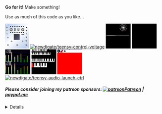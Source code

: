 **Go for it!** Make something! 

Use as much of this code as you like... 

<a href='///github.com/newdigate/teensy-eurorack'><img src='https://github.com/newdigate/teensy-eurorack/raw/master/hardware/images/teensy-eurorack.svg' height='80px' title='newdigate/teensy-eurorack'/></a>       <a href='///github.com/newdigate/teensy-control-voltage'><img src='https://github.com/newdigate/teensy-control-voltage/raw/master/docs/teensy-control-voltage.svg' height='80px' title='newdigate/teensy-control-voltage'/></a>         <a href='///github.com/newdigate/teensy-libcurve'><img src='https://github.com/newdigate/teensy-libcurve/raw/main/docs/curves.gif' height='80px' title='newdigate/teensy-libcurve'/></a>     <a href='///github.com/newdigate/teensy-libcurve'><img src='https://github.com/newdigate/teensy-libcurve/raw/main/docs/curves-heart.gif' height='80px' title='newdigate/teensy-libcurve'/></a>       <a href='///github.com/newdigate/teensy-audio-display-components'><img src='https://github.com/newdigate/teensy-audio-display-components/raw/main/docs/multiple_example.gif' height='80px' title='newdigate/teensy-audio-display-components'/></a>        <a href='///github.com/newdigate/arduino-tftpianoview'><img src='https://github.com/newdigate/arduino-tftpianoview/raw/master/docs/arduino-tftpianoview.gif' height='80px' title='newdigate/arduino-tftpianoview'/></a>
<a href='///github.com/newdigate/teensy-gfx-controls'><img src='https://github.com/newdigate/teensy-gfx-controls/raw/main/docs/scene_menus.gif' height='80px' title='newdigate/teensy-gfx-controls'/></a> <a href='https://github.com/newdigate/teensy-audio-launch-ctrl/tree/feature/next'><img src='https://github.com/newdigate/teensy-audio-launch-ctrl/blob/feature/next/sampler.gif' height='80px' title='newdigate/teensy-audio-launch-ctrl'/></a>

##### Please consider joining my patreon sponsors: <a href='///www.patreon.com/teensy_eurorack'><img src='https://github.githubassets.com/images/modules/site/icons/funding_platforms/patreon.svg' height='20px' title='patreon'/>Patreon</a> | [paypal.me](///paypal.me/nicnewdigate)

<details>


```hardware design```

[midi-tool](https://github.com/newdigate/samd21g-midi-tool)
|
[teensy-eurorack](https://github.com/newdigate/teensy-eurorack)
|
[teensy-control-voltage](https://github.com/newdigate/teensy-control-voltage)
|
[teensy-tinyfpga](https://github.com/newdigate/teensy-tinyfpga)
|
[teensy-midi-looper](https://github.com/newdigate/teensy-midi-looper)

```teensy libraries``` 

|  	|  	|
|---	|---	|
| [variable-playback](https://github.com/newdigate/teensy-variable-playback) 	| [![lib-teensy41](https://github.com/newdigate/teensy-variable-playback/actions/workflows/teensy41_lib.yml/badge.svg)](https://github.com/newdigate/teensy-variable-playback/actions/workflows/teensy41_lib.yml) [![Ubuntu-x64](https://github.com/newdigate/teensy-variable-playback/workflows/Ubuntu-x64/badge.svg)](https://github.com/newdigate/teensy-variable-playback/actions) 	|

[polyphony](https://github.com/newdigate/teensy-polyphony)
|
[midifile-reader](https://github.com/newdigate/midi-smf-reader)
|
[midifile-writer](https://github.com/newdigate/midi-smf-writer)
|
[libcurve](https://github.com/newdigate/teensy-libcurve)
|
[audio-ad5754-ad7606](https://github.com/newdigate/teensy-audio-ad5754-ad7606)
|
[AudioEffectDynamics](https://github.com/newdigate/AudioEffectDynamics)
|
[rgb565_colors](https://github.com/newdigate/rgb565_colors)
|
[tftpianoview](https://github.com/newdigate/arduino-tftpianoview)
|
[teensyquencer](https://github.com/newdigate/teensy-quencer)
|
[libtftscope](https://github.com/newdigate/teensy-audio-libtftscope)
|
[eurorack-audio-gui](https://github.com/newdigate/teensy-eurorack-audio-gui/)[^](https://newdigate.github.io/teensy-eurorack-audio-gui)
|
[cmake-macros](https://github.com/newdigate/teensy-cmake-macros)
|
[sample-flashloader](https://github.com/newdigate/teensy-sample-flashloader)

```teensy libraries for x86/x64```

|  	|  	|
|---	|---	|
| [cores](https://github.com/newdigate/teensy-x86-stubs) 	| [![root](https://github.com/newdigate/teensy-x86-stubs/actions/workflows/root.yml/badge.svg)](https://github.com/newdigate/teensy-x86-stubs/actions/workflows/root.yml) [![blink](https://github.com/newdigate/teensy-x86-stubs/actions/workflows/blink.yml/badge.svg)](https://github.com/newdigate/teensy-x86-stubs/actions/workflows/blink.yml) [![first](https://github.com/newdigate/teensy-x86-stubs/actions/workflows/first.yml/badge.svg)](https://github.com/newdigate/teensy-x86-stubs/actions/workflows/first.yml) 	|
| [sd](https://github.com/newdigate/teensy-x86-sd-stubs) 	| [![Ubuntu-x64](https://github.com/newdigate/teensy-x86-sd-stubs/actions/workflows/ubuntu-x86.yml/badge.svg)](https://github.com/newdigate/teensy-x86-sd-stubs/actions/workflows/ubuntu-x86.yml) 	|
| [audio](https://github.com/newdigate/teensy-audio-x86-stubs) 	| [![audio-x64](https://github.com/newdigate/teensy-audio-x86-stubs/actions/workflows/audio-x64.yml/badge.svg)](https://github.com/newdigate/teensy-audio-x86-stubs/actions/workflows/audio-x64.yml) [![audio-x64](https://github.com/newdigate/teensy-audio-x86-stubs/actions/workflows/audio-x64.yml/badge.svg)](https://github.com/newdigate/teensy-audio-x86-stubs/actions/workflows/audio-x64.yml) [![audio-soundio](https://github.com/newdigate/teensy-audio-x86-stubs/actions/workflows/soundio.yml/badge.svg)](https://github.com/newdigate/teensy-audio-x86-stubs/actions/workflows/soundio.yml) 	|
| [st7735](https://github.com/newdigate/teensy-st7735-linux-stubs) 	| [![Ubuntu-x64](https://github.com/newdigate/teensy-st7735-linux-stubs/workflows/Ubuntu-x64/badge.svg)](https://github.com/newdigate/teensy-st7735-linux-stubs/actions)  [![ubuntu-opengl](https://github.com/newdigate/teensy-st7735-linux-stubs/workflows/ubuntu-opengl/badge.svg)](https://github.com/newdigate/teensy-st7735-linux-stubs/actions?query=workflow%3Aubuntu-opengl)  [![basic-example](https://github.com/newdigate/teensy-st7735-linux-stubs/workflows/basic-example/badge.svg)](https://github.com/newdigate/teensy-st7735-linux-stubs/actions?query=workflow%3Abasic-example)  [![scrolltest-example](https://github.com/newdigate/teensy-st7735-linux-stubs/workflows/scrolltest-example/badge.svg)](https://github.com/newdigate/teensy-st7735-linux-stubs/actions?query=workflow%3Ascrolltest-example)  [![spitftbitmap-example](https://github.com/newdigate/teensy-st7735-linux-stubs/workflows/spitftbitmap-example/badge.svg)](https://github.com/newdigate/teensy-st7735-linux-stubs/actions?query=workflow%3Aspitftbitmap-example) 	|
| [midi](https://github.com/newdigate/teensy-x86-midi-stubs) 	| [![libmidi](https://github.com/newdigate/teensy-x86-midi-stubs/actions/workflows/libmidi.yml/badge.svg)](https://github.com/newdigate/teensy-x86-midi-stubs/actions/workflows/libmidi.yml) [![libmidi_rtmidi](https://github.com/newdigate/teensy-x86-midi-stubs/actions/workflows/libmidi_rtmidi.yml/badge.svg)](https://github.com/newdigate/teensy-x86-midi-stubs/actions/workflows/libmidi_rtmidi.yml) 	|
| [bounce2](https://github.com/newdigate/teensy-x86-bounce2-stubs) 	| [![linux](https://github.com/newdigate/teensy-x86-bounce2-stubs/actions/workflows/linux.yml/badge.svg)](https://github.com/newdigate/teensy-x86-bounce2-stubs/actions/workflows/linux.yml) 	|
| [encoder](https://github.com/newdigate/teensy-x86-encoder-stubs) 	| [![basic](https://github.com/newdigate/teensy-x86-encoder-stubs/actions/workflows/basic.yml/badge.svg)](https://github.com/newdigate/teensy-x86-encoder-stubs/actions/workflows/basic.yml) 	|

```typescript```
[vscode-boost-test-adapter](https://github.com/newdigate/vscode-boost-test-adapter) [^](https://marketplace.visualstudio.com/items?itemName=NicNewdigate.boost-test-adapter-debug)
|
```nodejs``` 
[eurorack-awesome-db](https://github.com/newdigate/eurorack-awesome-db) [^](https://github.com/newdigate/eurorack-awesome)
|
[nodejs-scrape-and-generate-colors](https://github.com/newdigate/nodejs-scrape-and-generate-colors) [^](https://github.com/newdigate/rgb565_colors)
|
```c#```
[troupe-windows-notifier](https://github.com/newdigate/troupe-windows-notifier)
|
[ObservableMessaging](https://github.com/newdigate/ObservableMessaging)
|
[NFlowGraph](https://github.com/newdigate/NFlowGraph)
|
```sql```
[sqlserver-revision-tables](https://github.com/newdigate/sqlserver-revision-tables)
|
```java```
[soa-dsl-scaffolding](https://github.com/newdigate/soa-dsl-scaffolding)
|
```vhdl```
[vhdl-tdm](https://github.com/newdigate/vhdl-tdm)
|
[papilio_duo_i2s](https://github.com/newdigate/papilio_duo_i2s)
|
```freecad```
[eurorack-panel](https://github.com/newdigate/freecad-eurorack-panel)



  
</details>

